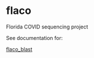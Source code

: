 # flaco
Florida COVID sequencing project

See documentation for:

[flaco_blast](doc/flaco_blast_doc.md)
